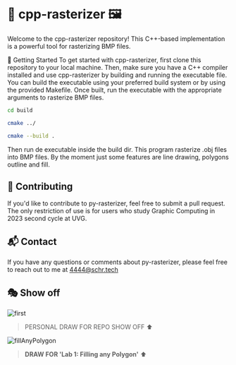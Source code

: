 # 🦾 cpp-rasterizer 🖼️
Welcome to the cpp-rasterizer repository! This C++-based implementation is a powerful tool for rasterizing BMP files.

🚀 Getting Started
To get started with cpp-rasterizer, first clone this repository to your local machine. Then, make sure you have a C++ compiler installed and use cpp-rasterizer by building and running the executable file. You can build the executable using your preferred build system or by using the provided Makefile. Once built, run the executable with the appropriate arguments to rasterize BMP files.

``` bash
cd build
```
``` bash
cmake ../
```
``` bash
cmake --build .
```
Then run de executable inside the build dir.
This program rasterize .obj files into BMP files. By the moment just some features are line drawing, polygons outline and fill.

## 📝 Contributing
If you'd like to contribute to py-rasterizer, feel free to submit a pull request. The only restriction of use is for users who study Graphic Computing in 2023 second cycle at UVG. 

## 📬 Contact
If you have any questions or comments about py-rasterizer, please feel free to reach out to me at 4444@schr.tech

## 🎭 Show off
![first](https://github.com/chamale-rac/py-rasterizer/assets/63200593/fe74002a-acc0-411e-903b-94466fe28279)
> PERSONAL DRAW FOR REPO SHOW OFF ⬆

![fillAnyPolygon](https://github.com/chamale-rac/cpp-rasterizer/assets/63200593/44321674-2ed8-4d61-aa3c-54ce4afc3932)
> **DRAW FOR 'Lab 1: Filling any Polygon'** ⬆
